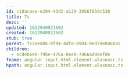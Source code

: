 ```yaml
---
id: c18acaaa-e204-43d2-a139-3056f659c538
title: Ts
desc: ''
updated: 1612940921602
created: 1612940921602
stub: true
parent: fc2eed86-8f94-4dfe-8904-0ed79e046ba5
children:
  - ecdeb6e0-79be-476a-8ee8-7466ad98efde
fname: angular.input.html.element.wlasnosc.ts
hpath: angular.input.html.element.wlasnosc.ts
---
```



